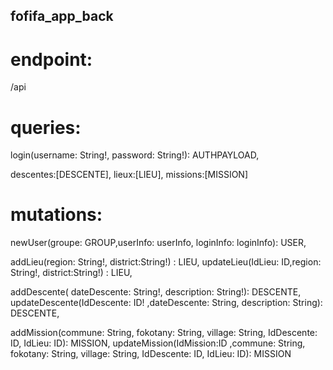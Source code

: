## fofifa_app_back

# endpoint: 
/api

# queries:

login(username: String!, password: String!): AUTHPAYLOAD,

descentes:[DESCENTE],
lieux:[LIEU],
missions:[MISSION]

# mutations: 

newUser(groupe: GROUP,userInfo: userInfo, loginInfo: loginInfo): USER,

addLieu(region: String!, district:String!) : LIEU,
updateLieu(IdLieu: ID,region: String!, district:String!) : LIEU,

addDescente( dateDescente: String!, description: String!): DESCENTE,
updateDescente(IdDescente: ID! ,dateDescente: String, description: String): DESCENTE,

addMission(commune: String, fokotany: String, village: String, IdDescente: ID, IdLieu: ID): MISSION,
updateMission(IdMission:ID ,commune: String, fokotany: String, village: String, IdDescente: ID, IdLieu: ID): MISSION